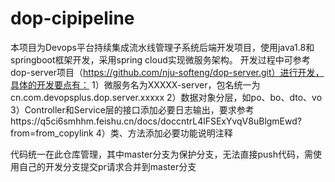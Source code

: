 # dop-cipipeline

本项目为Devops平台持续集成流水线管理子系统后端开发项目，使用java1.8和springboot框架开发，采用spring cloud实现微服务架构。
开发过程中可参考dop-server项目（https://github.com/nju-softeng/dop-server.git）进行开发，具体的开发要点有：
1）微服务名为XXXXX-server，包名统一为cn.com.devopsplus.dop.server.xxxxx
2）数据对象分层，如po、bo、dto、vo
3）Controller和Service层的接口添加必要日志输出，要求参考https://q5ci6smhhm.feishu.cn/docs/doccntrL4lFSExYvqV8uBlgmEwd?from=from_copylink
4）类、方法添加必要功能说明注释

代码统一在此仓库管理，其中master分支为保护分支，无法直接push代码，需使用自己的开发分支提交pr请求合并到master分支

